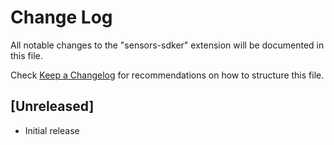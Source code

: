 # Change Log

All notable changes to the "sensors-sdker" extension will be documented in this file.

Check [Keep a Changelog](http://keepachangelog.com/) for recommendations on how to structure this file.

## [Unreleased]

- Initial release